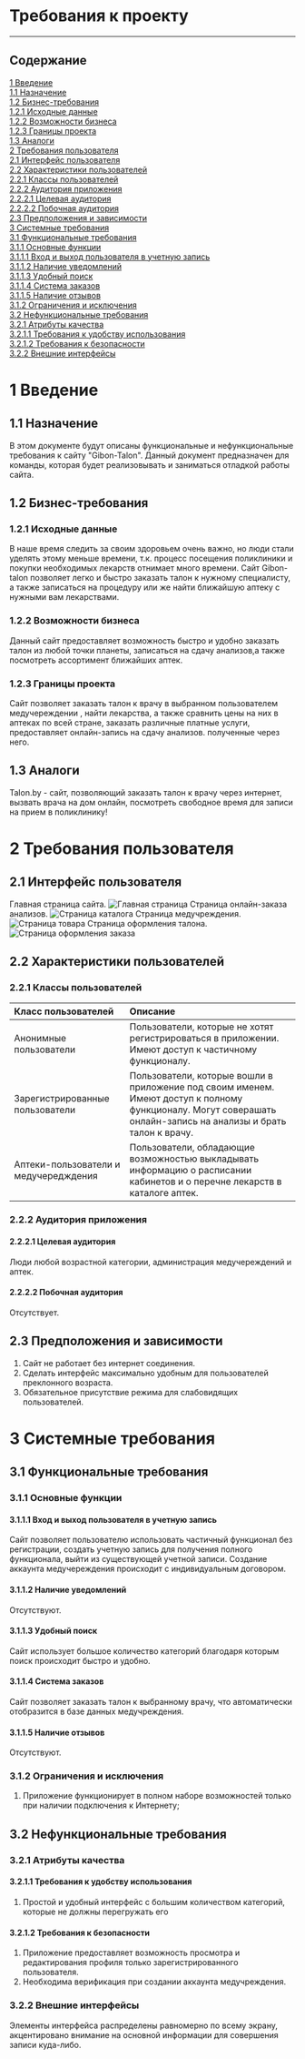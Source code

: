 # Требования к проекту

---

## Содержание

[1 Введение](#1-введение)  
[1.1 Назначение](#11-назначение)  
[1.2 Бизнес-требования](#12-бизнес-требования)  
[1.2.1 Исходные данные](#121-исходные-данные)  
[1.2.2 Возможности бизнеса](#122-возможности-бизнеса)  
[1.2.3 Границы проекта](#123-границы-проекта)  
[1.3 Аналоги](#13-аналоги)  
[2 Требования пользователя](#2-требования-пользователя)  
[2.1 Интерфейс пользователя](#21-интерфейс-пользователя)  
[2.2 Характеристики пользователей](#22-характеристики-пользователей)  
[2.2.1 Классы пользователей](#221-классы-пользователей)  
[2.2.2 Аудитория приложения](#222-аудитория-приложения)  
[2.2.2.1 Целевая аудитория](#2221-целевая-аудитория)  
[2.2.2.2 Побочная аудитория](#2222-побочная-аудитория)  
[2.3 Предположения и зависимости](#23-предположения-и-зависимости)  
[3 Системные требования](#3-системные-требования)  
[3.1 Функциональные требования](#31-функциональные-требования)  
[3.1.1 Основные функции](#311-основные-функции)  
[3.1.1.1 Вход и выход пользователя в учетную запись](#3111-вход-и-выход-пользователя-в-учетную-запись)  
[3.1.1.2 Наличие уведомлений](#3112-наличие-уведомлений)  
[3.1.1.3 Удобный поиск](#3113-удобный-поиск)  
[3.1.1.4 Система заказов](#3114-система-заказов)  
[3.1.1.5 Наличие отзывов](#3115-наличие-отзывов)   
[3.1.2 Ограничения и исключения](#312-ограничения-и-исключения)  
[3.2 Нефункциональные требования](#32-нефункциональные-требования)  
[3.2.1 Атрибуты качества](#321-атрибуты-качества)  
[3.2.1.1 Требования к удобству использования](#3211-требования-к-удобству-использования)  
[3.2.1.2 Требования к безопасности](#3212-требования-к-безопасности)  
[3.2.2 Внешние интерфейсы](#322-внешние-интерфейсы)  

# 1 Введение

## 1.1 Назначение

В этом документе будут описаны функциональные и нефункциональные требования к
сайту "Gibon-Talon". Данный документ предназначен для
команды, которая будет реализовывать и заниматься отладкой работы сайта.

## 1.2 Бизнес-требования

### 1.2.1 Исходные данные
В наше время следить за своим здоровьем очень важно, но люди стали уделять этому меньше времени, т.к. процесс посещения поликлиники и покупки необходимых лекарств отнимает много времени. Сайт Gibon-talon позволяет легко и быстро заказать талон к нужному специалисту, а также записаться на процедуру или же найти ближайшую аптеку с нужными вам лекарствами.

### 1.2.2 Возможности бизнеса
Данный сайт предоставляет возможность быстро и удобно заказать талон из любой точки планеты, записаться на сдачу анализов,а также посмотреть ассортимент ближайших аптек.

### 1.2.3 Границы проекта

Сайт позволяет заказать талон к врачу в выбранном пользователем медучереждении , найти лекарства, а также сравнить цены на них в аптеках по всей стране, заказать различные платные услуги, предоставляет онлайн-запись на сдачу анализов.
полученные через него.

## 1.3 Аналоги
Talon.by - сайт, позволяющий заказать талон к врачу через интернет, вызвать врача на дом онлайн, посмотреть свободное время для записи на прием в поликлинику!
# 2 Требования пользователя

## 2.1 Интерфейс пользователя

Главная страница сайта.
![Главная страница](./Main.png)
Страница онлайн-заказа анализов.
![Страница каталога](./Analysys.png)
Страница медучреждения.
![Страница товара](./Category.png)
Страница оформления талона.
![Страница оформления заказа](./Choose.png)
## 2.2 Характеристики пользователей

### 2.2.1 Классы пользователей

| Класс пользователей             | Описание                                                                                                                        |
|:--------------------------------|:--------------------------------------------------------------------------------------------------------------------------------|
| Анонимные пользователи          | Пользователи, которые не хотят регистрироваться в приложении. Имеют доступ к частичному функционалу.                            |
| Зарегистрированные пользователи | Пользователи, которые вошли в приложение под своим именем. Имеют доступ к полному функционалу. Могут соверашать онлайн-запись на анализы и брать талон к врачу. |
| Аптеки-пользователи и медучередждения | Пользователи, обладающие возможностью выкладывать информацию о расписании кабинетов и о перечне лекарств в каталоге аптек.                                             |

### 2.2.2 Аудитория приложения

#### 2.2.2.1 Целевая аудитория

Люди любой возрастной категории, администрация медучереждений и аптек.
#### 2.2.2.2 Побочная аудитория
Отсутствует.

## 2.3 Предположения и зависимости

1. Сайт не работает без интернет соединения.
2. Сделать интерфейс максимально удобным для пользователей преклонного возраста.
3. Обязательное присутствие режима для слабовидящих пользователей.

# 3 Системные требования

## 3.1 Функциональные требования

### 3.1.1 Основные функции

#### 3.1.1.1 Вход и выход пользователя в учетную запись
Сайт позволяет пользователю использовать частичный функционал без регистрации, создать учетную запись для получения полного функционала, выйти из существующей учетной записи. Создание аккаунта медучереждения происходит с индивидуальным договором.
#### 3.1.1.2 Наличие уведомлений
Отсутствуют.
#### 3.1.1.3 Удобный поиск
Сайт использует большое количество категорий благодаря которым поиск происходит быстро и удобно.
#### 3.1.1.4 Система заказов
Сайт позволяет заказать талон к выбранному врачу, что автоматически отобразится в базе данных медучреждения.
#### 3.1.1.5 Наличие отзывов
Отсутствуют.
### 3.1.2 Ограничения и исключения

1. Приложение функционирует в полном наборе возможностей только при наличии
   подключения к Интернету;
## 3.2 Нефункциональные требования

### 3.2.1 Атрибуты качества

#### 3.2.1.1 Требования к удобству использования

1. Простой и удобный интерфейс с большим количеством категорий, которые не должны перегружать его

#### 3.2.1.2 Требования к безопасности

1. Приложение предоставляет возможность просмотра и редактирования
профиля только зарегистрированного пользователя.
2. Необходима верификация при создании аккаунта медучреждения.

### 3.2.2 Внешние интерфейсы

Элементы интерфейса распределены равномерно по всему экрану, акцентировано внимание на основной информации для совершения записи куда-либо.
